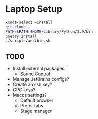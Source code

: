 # Laptop Setup

```bash
xcode-select —install
git clone …
PATH=$PATH:$HOME/Library/Python/3.9/bin
poetry install
./scripts/ansible.sh
```

## TODO

- Install external packages:
  - [Sound Control](https://staticz.com/soundcontrol/) 
- Manage JetBrains configs?
- Create an ssh key?
- GPG keys?
- Macos settings?
  - Default browser
  - Prefer tabs
  - Stage manager

